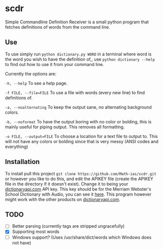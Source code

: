 scdr
====

Simple Commandline Definition Receiver is a small python program that fetches definitions of words from the command line.

Use
---

To use simply run `python dictionary.py WORD` in a terminal where word is the word you wish to have the definition of,, use `python dictionary --help` to find out how to use it from your command line.

Currently the options are:

`-h, --help` To see a help page.

`-f FILE, --file=FILE` To use a file with words (every new line) to find definitions of.

`-a, --noalternating` To keep the output sane, no alternating background colors.

`-b, --noformat` To have the output boring with no color or bolding, this is mainly useful for piping output. This removes all formatting.

`-o FILE, --output=FILE` To choose a location for a text file to output to. This will not have any colors or bolding since that is very messy (ANSI codes and everything)

Installation
------------

To install pull this project `git clone https://github.com/Math-ias/scdr.git` or however you like to do this, and edit the APIKEY file (create the APIKEY file in the directory if it doesn't exist). Change it to being your [dictionaryapi.com](http://www.dictionaryapi.com/) API key. This key should be for the Merriam Webster's School Dictionary with Audio, you can see it [here](http://www.dictionaryapi.com/products/api-school-dictionary.htm). This program however might work with the other products on [dictionaryapi.com](http://www.dictionaryapi.com/).

TODO
----

 - [ ] Better parsing (currently tags are stripped ungracefully)
 - [x] Supporting most words
 - [ ] Windows support? (Uses /usr/share/dict/words which Windows does not have)
